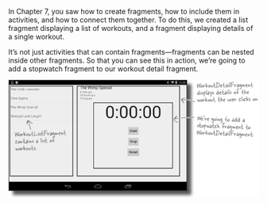 In Chapter 7, you saw how to create fragments, how to include them in activities, and how to connect them together. To do this, we created a list fragment displaying a list of workouts, and a fragment displaying details of a single workout.

It’s not just activities that can contain fragments—fragments can be nested inside other fragments. So that you can see this in action, we’re going to add a stopwatch fragment to our workout detail fragment.


![](.guides/img/1.png)